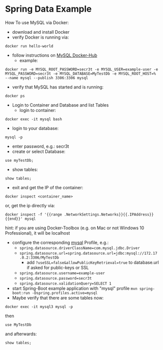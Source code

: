 # Spring Data Example
How To use MySQL via Docker:

* download and install Docker
* verify Docker is running via:
```
docker run hello-world
```
* follow instructions on [MySQL Docker-Hub](https://hub.docker.com/_/mysql)
  * example: 
```
docker run -e MYSQL_ROOT_PASSWORD=secr3t -e MYSQL_USER=example-user -e MYSQL_PASSWORD=secr3t -e MYSQL_DATABASE=MyTestDb -e MYSQL_ROOT_HOST=% --name mysql --publish 3306:3306 mysql
```
* verify that MySQL has started and is running: 
```
docker ps
```
* Login to Container and Database and list Tables
  * login to container: 
```
docker exec -it mysql bash
```
  * login to your database:
```
mysql -p
```
  * enter password, e.g.: secr3t
  * create or select Database:
```
use myTestDb;
```
  * show tables:
```
show tables;
```
  * exit and get the IP of the container:
```
docker inspect <container_name>
``` 
or, get the ip directly via:
```
docker inspect -f '{{range .NetworkSettings.Networks}}{{.IPAddress}}{{end}}' mysql
```
hint: if you are using Docker-Toolbox (e.g. on Mac or not Windows 10 Professional), it will be localhost
* configure the corresponding [mysql](src/main/resources/application-mysql.properties) Profile, e.g.:
  * ```spring.datasource.driverClassName=com.mysql.jdbc.Driver```
  * ```spring.datasource.url=spring.datasource.url=jdbc:mysql://172.17.0.2:3306/MyTestDb```
    * add ```?useSSL=false&allowPublicKeyRetrieval=true``` to database.url if asked for public-keys or SSL 
  * ```spring.datasource.username=example-user```
  * ```spring.datasource.password=secr3t```
  * ```spring.datasource.validationQuery=SELECT 1```
* start Spring-Boot example application with "mysql" profile ```mvn spring-boot:run -Dspring.profiles.active=mysql```
* Maybe verify that there are some tables now: 
```
docker exec -it mysql3 mysql -p
``` 
then
```
use MyTestDb
```
and afterwards:
```
show tables;
```
